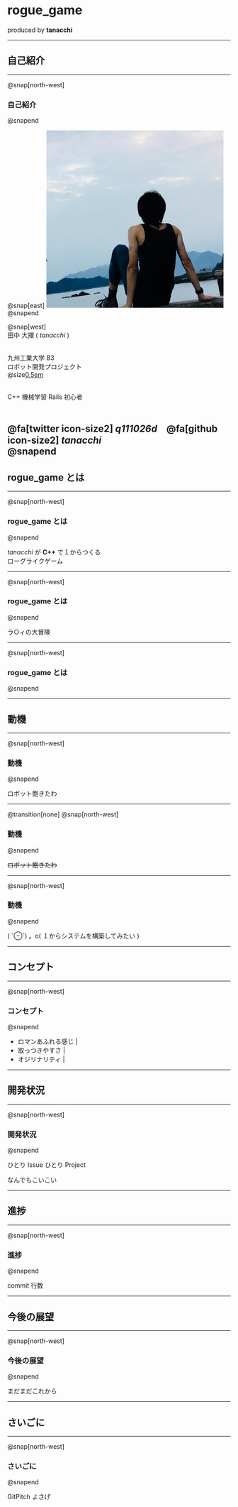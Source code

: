 # rogue_game
 produced by **tanacchi**

---

## 自己紹介

---
@snap[north-west]
### 自己紹介
@snapend

@snap[east]
<img src="rogue_game/assets/tanacchi.jpeg" />
@snapend

@snap[west]
<br>
田中 大揮 ( *tanacchi* )<br><br>

九州工業大学 B3  
ロボット開発プロジェクト  
@size[0.5em](つくばチャレンジに参加)<br><br>

C++ 機械学習 Rails 初心者  <br><br>

@fa[twitter icon-size2] *q111026d*　@fa[github  icon-size2] *tanacchi*  
@snapend
---

## rogue_game とは

---
@snap[north-west]
### rogue_game とは
@snapend

*tanacchi* が **C++** で１からつくる  
ローグライクゲーム

---
@snap[north-west]
### rogue_game とは
@snapend

ラ○ィの大冒険

---
@snap[north-west]
### rogue_game とは
@snapend


---

## 動機

---
@snap[north-west]
### 動機
@snapend

ロボット飽きたわ

---
@transition[none]
@snap[north-west]
### 動機
@snapend

~~ロボット飽きたわ~~

---
@snap[north-west]
### 動機
@snapend

( ˘⊖˘) 。o( １からシステムを構築してみたい )

---

## コンセプト

---
@snap[north-west]
### コンセプト
@snapend

* ロマンあふれる感じ   |
* 取っつきやすさ  |
* オジリナリティ  |

---

## 開発状況

---
@snap[north-west]
### 開発状況
@snapend

ひとり Issue
ひとり Project 

なんでもこいこい

---

## 進捗

---
@snap[north-west]
### 進捗
@snapend

commit 行数

---

## 今後の展望

---
@snap[north-west]
### 今後の展望
@snapend

まだまだこれから

---

## さいごに

---
@snap[north-west]
### さいごに
@snapend

GitPitch よさげ

